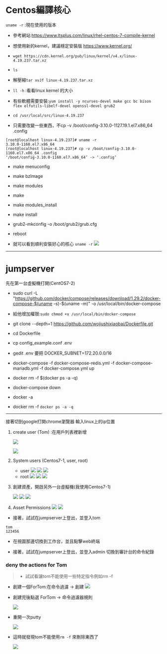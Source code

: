 # Centos編譯核心
`uname -r` :現在使用的版本

* 參考網站:https://www.ltsplus.com/linux/rhel-centos-7-compile-kernel

* 想使用新的kernel，建議穩定安裝版
https://www.kernel.org/



* `wget https://cdn.kernel.org/pub/linux/kernel/v4.x/linux-4.19.237.tar.xz`

* `ls`

* 解壓縮`tar xvJf linux-4.19.237.tar.xz`

* `ll -h` :看看linux kernel 的大小

* 有些軟體需要安裝:`yum install -y ncurses-devel make gcc bc bison flex elfutils-libelf-devel openssl-devel grub2`

* `cd /usr/local/src/linux-4.19.237`

*  只需要改變一些東西，不cp -v /boot/config-3.10.0-1127.19.1.el7.x86_64 .config

```
[root@localhost linux-4.19.237]# uname -r
3.10.0-1160.el7.x86_64
[root@localhost linux-4.19.237]# cp -v /boot/config-3.10.0-1160.el7.x86_64 .config
‘/boot/config-3.10.0-1160.el7.x86_64’ -> ‘.config’

```

* make menuconfig

* make bzImage

* make modules

* make

* make modules_install

* make install

* grub2-mkconfig -o /boot/grub2/grub.cfg

* reboot

* 就可以看到順利安裝好心的核心
`uname -r`
![](pictures/19.jpg)

---


# jumpserver

先在第一台虛擬機打開(CentOS7-2)
*  sudo curl -L "https://github.com/docker/compose/releases/download/1.29.2/docker-compose-$(uname -s)-$(uname -m)" -o /usr/local/bin/docker-compose

* 給他增加權限:`sudo chmod +x /usr/local/bin/docker-compose`

* git clone --depth=1 https://github.com/wojiushixiaobai/Dockerfile.git
* cd Dockerfile
* cp config_example.conf .env
* gedit .env
要把 DOCKER_SUBNET=172.20.0.0/16

* docker-compose -f docker-compose-redis.yml -f docker-compose-mariadb.yml -f docker-compose.yml up

* docker rm -f $(docker ps -a -q)

* docker-compose down 
* docker -a
* docker rm -f `docker ps -a -q`


---

接著切到google打開chrome瀏覽器
輸入linux上的ip位置


 
1. create user (Tom) :在用戶列表裡新增

    ![](pictures/1.jpg)

    ![](pictures/2.jpg)

2. System users (Centos7-1, user, root)
    * user
    ![](pictures/6.jpg)
    ![](pictures/7.jpg)
    ![](pictures/8.jpg)
    * root
    ![](pictures/9.jpg)
    ![](pictures/10.jpg)
    ![](pictures/11.jpg)

3. 創建資產，開啟另外一台虛擬機(我使用Centos7-1)

    ![](pictures/3.jpg)
    ![](pictures/12.jpg)
    ![](pictures/5.jpg)

4. Asset Permissions
    ![](pictures/13.jpg)
    ![](pictures/14.jpg)


* 接著，試試在jumpserver上登出，並登入tom 
```
tom
123456
```

* 在視圖那邊切換到工作台，並且點擊web終端

* 接著，試試在jumpserver上登出，並登入admin
切換到審計台的命令紀錄

### deny the actions for Tom

>* 試試看讓tom不能使用一些特定指令例如rm -f

* 創建一個ForTom:在命令過濾 -> 創建
    ![](pictures/16.jpeg)

* 創建完後點選 ForTom -> 命令過濾器規則
 
    ![](pictures/15.jpg)

* 重開一次putty

    ![](pictures/18.jpg)

* 這時就發現tom不能使用`rm -f` 來刪除東西了
 
    ![](pictures/15.jpeg)
